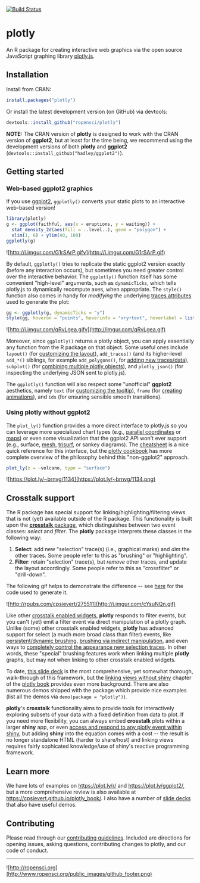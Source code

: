 [![Build Status](https://travis-ci.org/ropensci/plotly.png?branch=master)](https://travis-ci.org/ropensci/plotly)

# plotly

An R package for creating interactive web graphics via the open source JavaScript graphing library [plotly.js](https://github.com/plotly/plotly.js).

## Installation

Install from CRAN:

```r
install.packages("plotly")
```

Or install the latest development version (on GitHub) via devtools:

```r
devtools::install_github("ropensci/plotly")
```

**NOTE:** The CRAN version of **plotly** is designed to work with the CRAN version of **ggplot2**, but at least for the time being, we recommend using the development versions of both **plotly** and **ggplot2** (`devtools::install_github("hadley/ggplot2")`).

## Getting started

### Web-based ggplot2 graphics

If you use [ggplot2](https://github.com/hadley/ggplot2), `ggplotly()` converts your static plots to an interactive web-based version!

```r
library(plotly)
g <- ggplot(faithful, aes(x = eruptions, y = waiting)) +
  stat_density_2d(aes(fill = ..level..), geom = "polygon") + 
  xlim(1, 6) + ylim(40, 100)
ggplotly(g)
```

![http://i.imgur.com/G1rSArP.gifv](http://i.imgur.com/G1rSArP.gif)

By default, `ggplotly()` tries to replicate the static ggplot2 version exactly (before any interaction occurs), but sometimes you need greater control over the interactive behavior. The `ggplotly()` function itself has some convenient "high-level" arguments, such as `dynamicTicks`, which tells plotly.js to dynamically recompute axes, when appropriate. The `style()` function also comes in handy for _modifying_ the underlying [traces attributes](https://plot.ly/r/reference/#scatter-hoveron) used to generate the plot: 

```r
gg <- ggplotly(g, dynamicTicks = "y")
style(gg, hoveron = "points", hoverinfo = "x+y+text", hoverlabel = list(bgcolor = "white"))
```

![http://i.imgur.com/qRvLgea.gifv](http://imgur.com/qRvLgea.gif)

Moreover, since `ggplotly()` returns a plotly object, you can apply essentially any function from the R package on that object. Some useful ones include `layout()` (for [customizing the layout](https://cpsievert.github.io/plotly_book/extending-ggplotly.html#customizing-the-layout)), `add_traces()` (and its higher-level `add_*()` siblings, for example `add_polygons()`, for [adding new traces/data](https://cpsievert.github.io/plotly_book/extending-ggplotly.html#leveraging-statistical-output)), `subplot()` (for [combining multiple plotly objects](https://cpsievert.github.io/plotly_book/merging-plotly-objects.html)), and `plotly_json()` (for inspecting the underlying JSON sent to plotly.js).

The `ggplotly()` function will also respect some "unofficial" **ggplot2** aesthetics, namely `text` (for [customizing the tooltip](https://cpsievert.github.io/plotly_book/a-case-study-of-housing-sales-in-texas.html#fig:ggsubplot)), `frame` (for [creating animations](https://cpsievert.github.io/plotly_book/key-frame-animations.html)), and `ids` (for ensuring sensible smooth transitions). 

### Using plotly without ggplot2

The `plot_ly()` function provides a more direct interface to plotly.js so you can leverage more specialized chart types (e.g., [parallel coordinates](https://plot.ly/r/parallel-coordinates-plot/) or [maps](https://plot.ly/r/maps/)) or even some visualization that the ggplot2 API won't ever support (e.g., surface, [mesh](https://plot.ly/r/3d-mesh/), [trisurf](https://plot.ly/r/trisurf/), or sankey diagrams). The [cheatsheet](https://images.plot.ly/plotly-documentation/images/r_cheat_sheet.pdf) is a nice quick reference for this interface, but the [plotly cookbook](https://cpsievert.github.io/plotly_book/the-plotly-cookbook.html) has more complete overview of the philosophy behind this "non-ggplot2" approach.

```r
plot_ly(z = ~volcano, type = "surface")
```

![https://plot.ly/~brnvg/1134](https://plot.ly/~brnvg/1134.png)


## Crosstalk support

The R package has special support for linking/highlighting/filtering views that is not (yet) available outside of the R package. This functionality is built upon the [**crosstalk** package](https://rstudio.github.io/crosstalk/), which distinguishes between two event classes: *select* and *filter*. The **plotly** package interprets these classes in the following way:

1. **Select**: add new "selection" trace(s) (i.e., graphical marks) and *dim* the other traces. Some people refer to this as "brushing" or "highlighting".
2. **Filter**: retain "selection" trace(s), but *remove* other traces, and update the layout accordingly. Some people refer to this as "crossfilter" or "drill-down". 

The following gif helps to demonstrate the difference -- see [here](http://rpubs.com/cpsievert/275511) for the code used to generate it. 

![http://rpubs.com/cpsievert/275511](http://i.imgur.com/cYsuNQn.gif)

Like other [crosstalk enabled widgets](https://rstudio.github.io/crosstalk/widgets.html), **plotly** responds to filter events, but you can't (yet) emit a filter event via direct manipulation of a plotly graph. Unlike (some) other crosstalk enabled widgets, **plotly** has advanced support for select (a much more broad class than filter) events, like [persistent/dynamic brushing](https://cpsievert.github.io/plotly_book/linking-views-without-shiny.html#transient-versus-persistent-selection), [brushing via indirect manipulation](https://cpsievert.github.io/plotly_book/linking-views-without-shiny.html#selection-via-indirect-manipulation), and even ways to [completely control the appearance new selection traces](https://cpsievert.github.io/plotcon17/workshop/day2/#21). In other words, these "special" brushing features work when linking multiple **plotly** graphs, but may not when linking to other crosstalk enabled widgets. 

To date, [this slide deck](https://cpsievert.github.io/plotcon17/workshop/day2) is the most comprehensive, yet somewhat thorough, walk-through of this framework, but the [linking views without shiny](https://cpsievert.github.io/plotly_book/linking-views-without-shiny.html) chapter of the [plotly book](https://cpsievert.github.io/plotly_book/) provides even more background. There are also numerous demos shipped with the package which provide nice examples (list all the demos via `demo(package = "plotly")`).

**plotly**'s **crosstalk** functionality aims to provide tools for interactively exploring subsets of your data with a fixed definition from data to plot. If you need more flexibility, you can always embed **crosstalk** plots within a larger **shiny** app, or even [access and respond to any plotly event within shiny](https://cpsievert.github.io/plotly_book/linking-views-with-shiny.html), but adding **shiny** into the equation comes with a cost -- the result is no longer standalone HTML (harder to share/host) and linking views requires fairly sophicated knowledge/use of shiny's reactive programming framework.

## Learn more

We have lots of examples on <https://plot.ly/r/> and <https://plot.ly/ggplot2/>, but a more comprehensive review is also available at <https://cpsievert.github.io/plotly_book/>. I also have a number of [slide decks](http://cpsievert.github.io/talks/) that also have useful demos.

## Contributing

Please read through our [contributing guidelines](https://github.com/ropensci/plotly/blob/master/CONTRIBUTING.md). Included are directions for opening issues, asking questions, contributing changes to plotly, and our code of conduct. 

---

![http://ropensci.org](http://www.ropensci.org/public_images/github_footer.png)
